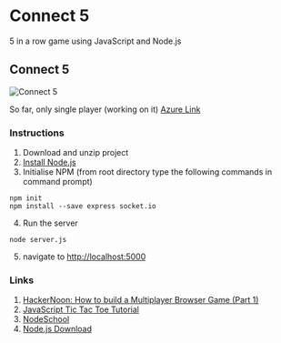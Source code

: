 # Connect 5

5 in a row game using JavaScript and Node.js

## Connect 5

![Connect 5](https://raw.githubusercontent.com/joeaoregan/Connect5-JS/master/Screenshots/screenshot1.png "Connect 5")

So far, only single player (working on it)
[Azure Link](http://test2-k00203642.azurewebsites.net/)


### Instructions

1. Download and unzip project
2. [Install Node.js](https://nodejs.org/en/)
3. Initialise NPM (from root directory type the following commands in command prompt)
```
npm init
npm install --save express socket.io
```
4. Run the server
```
node server.js
```
5. navigate to [http://localhost:5000](http://localhost:5000)


### Links
1. [HackerNoon: How to build a Multiplayer Browser Game (Part 1)](https://hackernoon.com/how-to-build-a-multiplayer-browser-game-4a793818c29b)
2. [JavaScript Tic Tac Toe Tutorial](https://www.youtube.com/watch?v=P2TcQ3h0ipQ)
2. [NodeSchool](https://nodeschool.io/#workshoppers)
3. [Node.js Download](https://nodejs.org/en/)